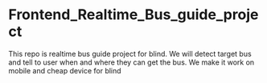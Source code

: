 # Frontend_Realtime_Bus_guide_project
This repo is realtime bus guide project for blind. We will detect target bus and tell to user when and where they can get the bus. We make it work on mobile and cheap device for blind 
